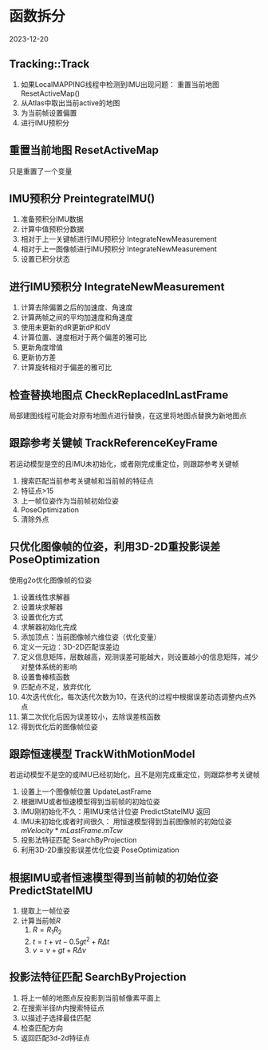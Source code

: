 # 函数拆分
2023-12-20

## Tracking::Track
1. 如果LocalMAPPING线程中检测到IMU出现问题： 重置当前地图 ResetActiveMap()
2. 从Atlas中取出当前active的地图
3. 为当前帧设置偏置
4. 进行IMU预积分
## 
##  重置当前地图 ResetActiveMap
只是重置了一个变量

## IMU预积分 PreintegrateIMU()
1. 准备预积分IMU数据
2. 计算中值预积分数据
3. 相对于上一关键帧进行IMU预积分 IntegrateNewMeasurement
4. 相对于上一图像帧进行IMU预积分 IntegrateNewMeasurement
5. 设置已积分状态



## 进行IMU预积分 IntegrateNewMeasurement
1. 计算去除偏置之后的加速度、角速度
2. 计算两帧之间的平均加速度和角速度
3. 使用未更新的dR更新dP和dV
4. 计算位置、速度相对于两个偏差的雅可比
5. 更新角度增值
6. 更新协方差
7. 计算旋转相对于偏差的雅可比

## 检查替换地图点 CheckReplacedInLastFrame
局部建图线程可能会对原有地图点进行替换，在这里将地图点替换为新地图点


## 跟踪参考关键帧 TrackReferenceKeyFrame
若运动模型是空的且IMU未初始化，或者刚完成重定位，则跟踪参考关键帧
1. 搜索匹配当前参考关键帧和当前帧的特征点
2. 特征点>15
3. 上一帧位姿作为当前帧初始位姿
4. PoseOptimization
5. 清除外点



## 只优化图像帧的位姿，利用3D-2D重投影误差 PoseOptimization

使用g2o优化图像帧的位姿
1. 设置线性求解器
2. 设置块求解器
3. 设置优化方式
4. 求解器初始化完成
5. 添加顶点：当前图像帧六维位姿（优化变量）
6. 定义一元边：3D-2D匹配误差边
7. 定义信息矩阵，层数越高，观测误差可能越大，则设置越小的信息矩阵，减少对整体系统的影响
8. 设置鲁棒核函数
9. 匹配点不足，放弃优化
10. 4次迭代优化，每次迭代次数为10，在迭代的过程中根据误差动态调整内点外点
11. 第二次优化后因为误差较小，去除误差核函数
12. 得到优化后的图像帧位姿


## 跟踪恒速模型 TrackWithMotionModel
若运动模型不是空的或IMU已经初始化，且不是刚完成重定位，则跟踪参考关键帧
1. 设置上一个图像帧位置 UpdateLastFrame
2. 根据IMU或者恒速模型得到当前帧的初始位姿  
2. IMU刚初始化不久：用IMU来估计位姿 PredictStateIMU 返回
3. IMU未初始化或者时间很久： 用恒速模型得到当前图像帧的初始位姿 $mVelocity*mLastFrame.mTcw$
4. 投影法特征匹配 SearchByProjection
5. 利用3D-2D重投影误差优化位姿 PoseOptimization

## 根据IMU或者恒速模型得到当前帧的初始位姿  PredictStateIMU
1. 提取上一帧位姿
2. 计算当前帧$R$
	1. $R = R_1R_2$
	2. $t = t +vt - 0.5gt^2 + R\Delta t$
	3. $v = v + gt + R\Delta v$

## 投影法特征匹配 SearchByProjection
1. 将上一帧的地图点反投影到当前帧像素平面上
2. 在搜索半径$th$内搜索特征点
3. 以描述子选择最佳匹配
4. 检查匹配方向
5. 返回匹配3d-2d特征点
